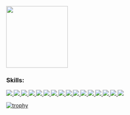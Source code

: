 

<p >
  <a >
    <img src="https://github-readme-stats.vercel.app/api?username=ZACHSTRIVES&show_icons=true&hide_border=true&bg_color=000&text_color=FFF" height="165">
  </a>
  <br>
</p>
<h3 > Skills: </h1>

<p >
  <a href="https://www.javascript.com/">
    <img src="https://img.shields.io/badge/JavaScript-323330?style=for-the-badge&logo=javascript&logoColor=F7DF1E">
  </a>
    <a href="https://html.com/">
    <img src="https://img.shields.io/badge/HTML-E34F26?style=for-the-badge&logo=HTML5&logoColor=white">
  </a>
    <a href="https://www.w3schools.com/css/">
    <img src="https://img.shields.io/badge/CSS-1572B6?style=for-the-badge&logo=CSS3&logoColor=white">
  </a>
  <a href="https://www.sqlite.org/index.html">
    <img src="https://img.shields.io/badge/python-2e4c6d?&style=for-the-badge&logo=python&logoColor=white">
  </a>
  <a href="https://www.sqlite.org/index.html">
    <img src="https://img.shields.io/badge/java-bac4c2?&style=for-the-badge&logo=java&logoColor=black">
  </a>
    <a href="https://nodejs.org/en/">
    <img src="https://img.shields.io/badge/NODE.JS-339933?style=for-the-badge&logo=Node.js&logoColor=white">
  </a>
    <a href="https://www.json.org/json-en.html">
    <img src="https://img.shields.io/badge/JSON-000000?style=for-the-badge&logo=JSON&logoColor=white">
  </a>
  <a href="https://expressjs.com/">
    <img src="https://img.shields.io/badge/express-FF9800?&style=for-the-badge&logo=express&logoColor=white">
  </a>
  <a href="https://flask.palletsprojects.com/en/1.1.x/">
    <img src="https://img.shields.io/badge/flask-007ACC?&style=for-the-badge&logo=flask&logoColor=white">
  </a>
  <a href="https://mongodb.com">
    <img src="https://img.shields.io/badge/mongodb-4285F4?&style=for-the-badge&logo=mongodb&logoColor=white">
  </a>
  <a href="https://git-scm.com/">
    <img src="https://img.shields.io/badge/git-F05032?&style=for-the-badge&logo=git&logoColor=white">
  </a>
  <a href="https://reactjs.org/">
    <img src="https://img.shields.io/badge/react-61DAFB?&style=for-the-badge&logo=react&logoColor=121212">
  </a>
  <a href="https://www.mysql.com/">
    <img src="https://img.shields.io/badge/mysql-003B57?&style=for-the-badge&logo=mysql&logoColor=white">
  </a>
  <a href="https://wx.qq.com/">
    <img src="https://img.shields.io/badge/%E5%BE%AE%E4%BF%A1%E5%B0%8F%E7%A8%8B%E5%BA%8F-1AAD19?&style=for-the-badge&logo=wechat&logoColor=white">
  </a>
  <a href="https://bootcss.com/">
    <img src="https://img.shields.io/badge/bootstrap-55407b?&style=for-the-badge&logo=bootstrap&logoColor=white">
  </a>
   <a href="https://wx.qq.com/">
    <img src="https://img.shields.io/badge/socket.io-D3D3D3?&style=for-the-badge&logo=socket.io&logoColor=black">
  </a>
  
</p>

[![trophy](https://github-profile-trophy.vercel.app/?username=ZACHSTRIVESrow=1&column=7)](https://github.com/ryo-ma/github-profile-trophy)
